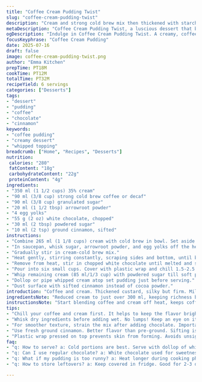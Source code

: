 ```yaml
---
title: "Coffee Cream Pudding Twist"
slug: "coffee-cream-pudding-twist"
description: "Cream and strong cold brew mix then thickened with starch and egg yolks. Milk chocolate folded in hot, strained if needed. Chilled till set. Whipped coconut cream with powdered sugar on top. Dust with cinnamon instead of cocoa powder. Six servings. Chill times adjusted slightly. Ingredients quantities reduced by 30% with substitutions for some items."
metaDescription: "Coffee Cream Pudding Twist, a luscious dessert that blends cold brew, cream, and white chocolate. Topped with sweetened whipped coconut cream."
ogDescription: "Indulge in Coffee Cream Pudding Twist. A creamy, coffee-infused dessert layered with whipped coconut cream and a sprinkle of cinnamon."
focusKeyphrase: "Coffee Cream Pudding"
date: 2025-07-16
draft: false
image: coffee-cream-pudding-twist.png
author: "Emma Kitchen"
prepTime: PT18M
cookTime: PT12M
totalTime: PT32M
recipeYield: 6 servings
categories: ["Desserts"]
tags:
- "dessert"
- "pudding"
- "coffee"
- "chocolate"
- "cinnamon"
keywords:
- "coffee pudding"
- "creamy dessert"
- "whipped topping"
breadcrumb: ["Home", "Recipes", "Desserts"]
nutrition: 
 calories: "280"
 fatContent: "18g"
 carbohydrateContent: "22g"
 proteinContent: "4g"
ingredients:
- "350 ml (1 1/2 cups) 35% cream"
- "90 ml (3/8 cup) strong cold brew coffee or decaf"
- "90 ml (3/8 cup) granulated sugar"
- "20 ml (1 1/2 tbsp) arrowroot powder"
- "4 egg yolks"
- "55 g (2 oz) white chocolate, chopped"
- "30 ml (2 tbsp) powdered sugar"
- "10 ml (2 tsp) ground cinnamon, sifted"
instructions:
- "Combine 265 ml (1 1/8 cups) cream with cold brew in bowl. Set aside."
- "In saucepan, whisk sugar, arrowroot powder, and egg yolks off the heat."
- "Gradually stir in cream-cold brew mix."
- "Heat gently, stirring constantly, scraping sides and bottom, until boiling point reached. Thick and creamy. About 12 min."
- "Remove from heat, stir in chopped white chocolate until melted and smooth. Strain if lumpy."
- "Pour into six small cups. Cover with plastic wrap and chill 1.5-2.5 hours or overnight."
- "Whip remaining cream (85 ml/1/3 cup) with powdered sugar till soft peaks form."
- "Dollop or pipe whipped cream atop set pudding just before serving."
- "Dust surface with sifted cinnamon instead of cocoa powder."
introduction: "Coffee and cream. Thickened custard, silky but firm. Milk chocolate swapped to white, sweeter, different tone. Replacing cornstarch with arrowroot for subtle texture change. Cold brew instead of espresso, smoother bitterness. Whipped cream with powdered sugar like usual, but topping dusted with cinnamon adds new spice dimension. Slightly less cream and coffee used. Sugar decreased; ingredients trimmed around thirty percent. Cooking steps jump: mix dry, add wet slow; heat slow to boil, stir constantly, no lumps. Cool faster, chill less or overnight. Prep and wait below original but texture holds. Presentation neat: six servings. Simple, sharp, but varied in taste and feel."
ingredientsNote: "Reduced cream to just over 300 ml, keeping richness but lighter. Using cold brew instead of espresso cuts acid but keeps coffee punch. Arrowroot powder replaces more common cornstarch; lighter, clearer texture on cooling. White chocolate swaps the usual milk chocolate: sweeter, subtler cocoa notes, melts differently. Powdered sugar for sweetening whipped cream, not granulated. Cinnamon replaces cocoa powder for surface dusting—introduces warm spice instead of bitterness. Egg yolks untouched, vital for thickening and bite. Sugar lowered a bit to balance white chocolate’s natural sweetness. Quantities shift 30% lower for smaller portions or different consistency, but final volume and servings remain six."
instructionsNote: "Start blending coffee and cream off heat, keeps coffee aroma. Dry ingredients and yolk mix whisked before wet joins avoids lumps. Heat thickening phase slow, constant stirring; thick custard forms gently. After boiling, remove from flame immediately, folding in chocolate slowly until completely melted, smooth. Sifting custard after heating ensures any bits gone—silky. Pour into cups, plastic wrap pressed on top avoids skin forming. Chill shortened slightly but can be overnight for convenience. Whipping cream with powdered sugar to soft peaks ensures light topping, piped or spooned over pudding just prior to serving. Final dust of cinnamon instead of traditional cocoa offers unexpected warm flavor contrast. Serve cold, neat portions. Small time adjustments mimic gently changing texture and chill speed."
tips:
- "Chill your coffee and cream first. It helps to keep the flavor bright. Combine cold ingredients off heat for aromatic blend. Mix slowly, avoid splashes too."
- "Whisk dry ingredients before adding wet. No lumps! Keep an eye on it. Stirring constantly as it heats is key. Prevents sticking, burns. Scrape sides well."
- "For smoother texture, strain the mix after adding chocolate. Important. This step catches lumps. You want silky custard, don’t skip it."
- "Use fresh ground cinnamon. Better flavor than pre-ground. Sifting is essential for topping. A light dusting gives presentation a lift. Show off your cooking."
- "Plastic wrap pressed on top prevents skin from forming. Avoids unsightly crust. Chill cups tightly. Can do overnight. Texture stays creamy longer this way."
faq:
- "q: How to serve? a: Cold portions are best. Serve with dollop of whipped cream on top. Dust with cinnamon. Looks nice, tastes great."
- "q: Can I use regular chocolate? a: White chocolate used for sweetness. But yes, substitute if preferred. Milk or dark can work too. Adjust sweetness."
- "q: What if my pudding is too runny? a: Heat longer during cooking phase. Stir continually until thickened. Adjust arrowroot if needed. Try more next time."
- "q: How to store leftovers? a: Keep covered in fridge. Good for 2-3 days. Just rewhip cream before serving. Freshens it up a lot."

---
```


